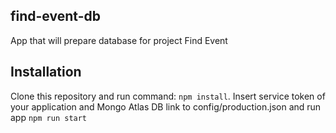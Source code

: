 ## find-event-db

App that will prepare database for project Find Event

## Installation

Clone this repository and run command: `npm install`. Insert service token of your application and Mongo Atlas DB link to config/production.json and run app
`npm run start`
